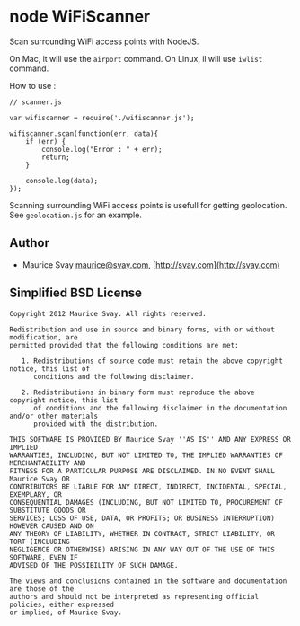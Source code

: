 # node WiFiScanner

Scan surrounding WiFi access points with NodeJS.

On Mac, it will use the `airport` command.
On Linux, il will use `iwlist` command.

How to use :

	// scanner.js

	var wifiscanner = require('./wifiscanner.js');

	wifiscanner.scan(function(err, data){
		if (err) {
			console.log("Error : " + err);
			return;
		}

		console.log(data);
	});
	
Scanning surrounding WiFi access points is usefull for getting geolocation. See `geolocation.js` for an example.

## Author

* Maurice Svay <maurice@svay.com>, [http://svay.com](http://svay.com)

## Simplified BSD License

	Copyright 2012 Maurice Svay. All rights reserved.

	Redistribution and use in source and binary forms, with or without modification, are
	permitted provided that the following conditions are met:

	   1. Redistributions of source code must retain the above copyright notice, this list of
	      conditions and the following disclaimer.

	   2. Redistributions in binary form must reproduce the above copyright notice, this list
	      of conditions and the following disclaimer in the documentation and/or other materials
	      provided with the distribution.

	THIS SOFTWARE IS PROVIDED BY Maurice Svay ''AS IS'' AND ANY EXPRESS OR IMPLIED
	WARRANTIES, INCLUDING, BUT NOT LIMITED TO, THE IMPLIED WARRANTIES OF MERCHANTABILITY AND
	FITNESS FOR A PARTICULAR PURPOSE ARE DISCLAIMED. IN NO EVENT SHALL Maurice Svay OR
	CONTRIBUTORS BE LIABLE FOR ANY DIRECT, INDIRECT, INCIDENTAL, SPECIAL, EXEMPLARY, OR
	CONSEQUENTIAL DAMAGES (INCLUDING, BUT NOT LIMITED TO, PROCUREMENT OF SUBSTITUTE GOODS OR
	SERVICES; LOSS OF USE, DATA, OR PROFITS; OR BUSINESS INTERRUPTION) HOWEVER CAUSED AND ON
	ANY THEORY OF LIABILITY, WHETHER IN CONTRACT, STRICT LIABILITY, OR TORT (INCLUDING
	NEGLIGENCE OR OTHERWISE) ARISING IN ANY WAY OUT OF THE USE OF THIS SOFTWARE, EVEN IF
	ADVISED OF THE POSSIBILITY OF SUCH DAMAGE.

	The views and conclusions contained in the software and documentation are those of the
	authors and should not be interpreted as representing official policies, either expressed
	or implied, of Maurice Svay.